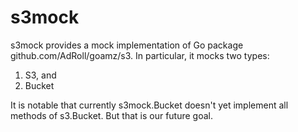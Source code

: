 # s3mock

s3mock provides a mock implementation of Go package
github.com/AdRoll/goamz/s3.  In particular, it mocks two types:

1. S3, and
1. Bucket

It is notable that currently s3mock.Bucket doesn't yet implement all
methods of s3.Bucket.  But that is our future goal.
